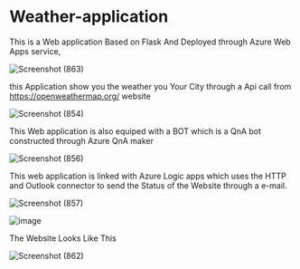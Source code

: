 # Weather-application


This is a Web application Based on Flask And Deployed through Azure Web Apps service,


![Screenshot (863)](https://user-images.githubusercontent.com/91527886/146551958-910f931b-170a-46d5-95b9-8ea0bb23e7e2.png)


this Application show you the weather you Your City through a Api call from https://openweathermap.org/ website 


![Screenshot (854)](https://user-images.githubusercontent.com/91527886/146549010-9595e74b-8b4a-42ba-b34c-6321bd808192.png)


This Web application is also equiped with a BOT which is a QnA bot constructed through Azure QnA maker


![Screenshot (856)](https://user-images.githubusercontent.com/91527886/146549270-b6450eb4-23c0-4a52-bc07-7982d694a448.png)


This web application is linked with Azure Logic apps which uses the HTTP and Outlook connector to send the Status of the Website through a e-mail.


![Screenshot (857)](https://user-images.githubusercontent.com/91527886/146549607-d05296ec-da9d-4ae1-86b3-62b882fc8d01.png)


![image](https://user-images.githubusercontent.com/91527886/146551272-d496539d-f1de-439c-bdc9-cbc1ddd2ca4f.png)


The Website Looks Like This


![Screenshot (862)](https://user-images.githubusercontent.com/91527886/146551372-812835b3-59a7-4543-b80e-eda0e2275979.png)
